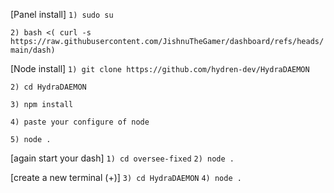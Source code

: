 [Panel install]
```1) sudo su```

```2) bash <( curl -s https://raw.githubusercontent.com/JishnuTheGamer/dashboard/refs/heads/main/dash)```

[Node install]
```1) git clone https://github.com/hydren-dev/HydraDAEMON```

```2) cd HydraDAEMON```

```3) npm install```

```4) paste your configure of node```

```5) node . ```

[again start your dash]
```1) cd oversee-fixed```
```2) node .```
  
[create a new terminal (+)]
```3) cd HydraDAEMON```
```4) node .```
